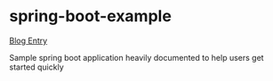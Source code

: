 # spring-boot-example
<a href="http://stephen-coding.blogspot.com/2015/06/learn-micro-service-using-spring-boot.html">Blog Entry</a>

Sample spring boot application heavily documented to help users get started quickly
